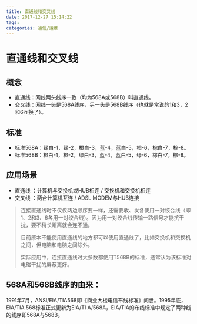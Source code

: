 ```yaml
---
title: 直通线和交叉线
date: 2017-12-27 15:14:22
tags:
categories: 通信/运维
---
```

# 直通线和交叉线

## 概念

* 直通线：网线两头线序一致（均为568A或568B）叫直通线。
* 交叉线：网线一头是568A线序，另一头是568B线序（也就是常说的1和3，2和6互换了）。

<!-- more -->

## 标准

* 标准568A：绿白-1，绿-2，橙白-3，蓝-4，蓝白-5，橙-6，棕白-7，棕-8。
* 标准568B：橙白-1，橙-2，绿白-3，蓝-4，蓝白-5，绿-6，棕白-7，棕-8。

## 应用场景

* 直通线 ：计算机与交换机或HUB相连 / 交换机和交换机相连
* 交叉线 ：两台计算机互连 / ADSL MODEM与HUB连接

>连接直通线时不仅仅两边顺序要一样，还需要收、发各使用一对绞合线（即1、2和3、6各用一对绞合线）。因为用一对绞合线传输一路信号才能抗干扰，要不稍长距离就会连不通。
>
>目前原本不能使用直通线的地方都可以使用直通线了，比如交换机和交换机之间，但电脑和电脑之间除外。
>
>实际应用中，连接直通线时大多数都使用T568B的标准，通常认为该标准对电磁干扰的屏蔽更好。

## 568A和568B线序的由来：

1991年7月，ANSI/EIA/TIA568即《商业大楼电信布线标准》问世。1995年底，EIA/TIA 568标准正式更新为EIA/TI A/568A，EIA/TIA的布线标准中规定了两种线的线序即568A与568B。